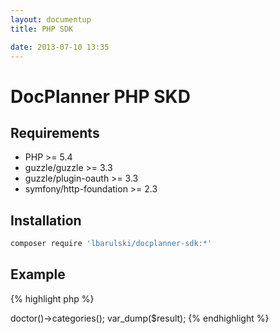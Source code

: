 ```yaml
---
layout: documentup
title: PHP SDK

date: 2013-07-10 13:35
---
```


DocPlanner PHP SKD
==================

Requirements
------------

 * PHP >= 5.4
 * guzzle/guzzle >= 3.3
 * guzzle/plugin-oauth >= 3.3
 * symfony/http-foundation >= 2.3

Installation
------------

```bash
composer require 'lbarulski/docplanner-sdk:*'
```

Example
-------

{% highlight php %}
<?php

use DocPlanner\SDK\DocPlannerSDK;

$dp = new DocPlannerSDK('ConsumerKey', 'ConsumerSecret');

$result = $dp->doctor()->categories();
var_dump($result);
{% endhighlight %}